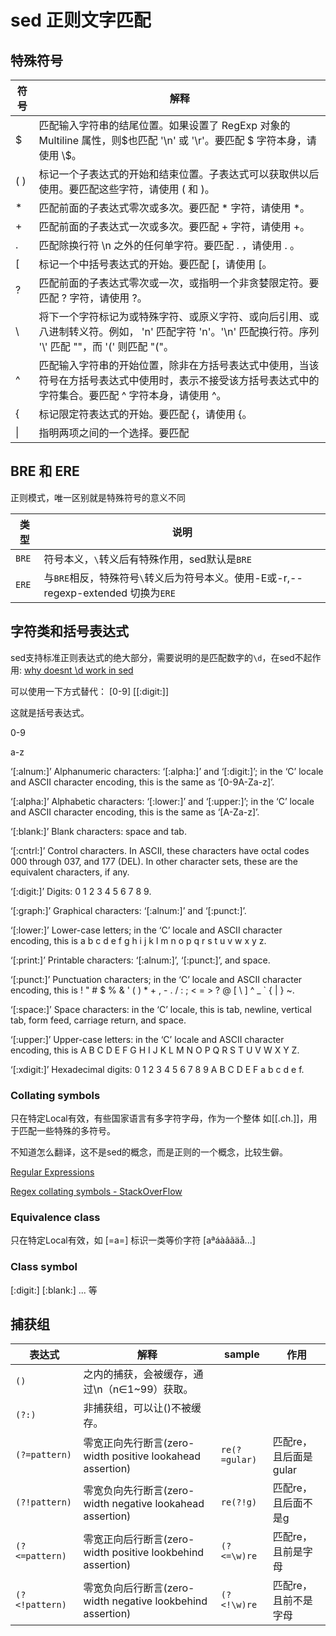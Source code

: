 # sed 正则文字匹配

## 特殊符号

| 符号 | 解释                                                                                                                                                     |
| ---- | -------------------------------------------------------------------------------------------------------------------------------------------------------- |
| $    | 匹配输入字符串的结尾位置。如果设置了 RegExp 对象的 Multiline 属性，则\$也匹配 '\n' 或 '\r'。要匹配 \$ 字符本身，请使用 \\$。                             |
| ( )  | 标记一个子表达式的开始和结束位置。子表达式可以获取供以后使用。要匹配这些字符，请使用 \( 和 \)。                                                          |
| *    | 匹配前面的子表达式零次或多次。要匹配 * 字符，请使用 \*。                                                                                                 |
| +    | 匹配前面的子表达式一次或多次。要匹配 + 字符，请使用 \+。                                                                                                 |
| .    | 匹配除换行符 \n 之外的任何单字符。要匹配 . ，请使用 \. 。                                                                                                |
| [    | 标记一个中括号表达式的开始。要匹配 [，请使用 \[。                                                                                                        |
| ?    | 匹配前面的子表达式零次或一次，或指明一个非贪婪限定符。要匹配 ? 字符，请使用 \?。                                                                         |
| \    | 将下一个字符标记为或特殊字符、或原义字符、或向后引用、或八进制转义符。例如， 'n' 匹配字符 'n'。'\n' 匹配换行符。序列 '\\' 匹配 "\"，而 '\(' 则匹配 "("。 |
| ^    | 匹配输入字符串的开始位置，除非在方括号表达式中使用，当该符号在方括号表达式中使用时，表示不接受该方括号表达式中的字符集合。要匹配 ^ 字符本身，请使用 \^。 |
| {    | 标记限定符表达式的开始。要匹配 {，请使用 \{。                                                                                                            |
| \|   | 指明两项之间的一个选择。要匹配                                                                                                                           | ，请使用 \|。 |

## BRE 和 ERE

正则模式，唯一区别就是特殊符号的意义不同

| 类型 | 说明                                        |
| ---- | ------------------------------------------- |
| `BRE`  | 符号本义，`\`转义后有特殊作用，sed默认是`BRE` |
| `ERE`  | 与`BRE`相反，特殊符号`\`转义后为符号本义。使用-E或-r,--regexp-extended 切换为`ERE`     |

## 字符类和括号表达式

sed支持标准正则表达式的绝大部分，需要说明的是匹配数字的`\d`，在sed不起作用:
[why doesnt \d work in sed](https://stackoverflow.com/questions/14671293/why-doesnt-d-work-in-regular-expressions-in-sed)

可以使用一下方式替代：
[0-9]
\[[:digit:]]

这就是括号表达式。

0-9

a-z

‘[:alnum:]’
Alphanumeric characters: ‘[:alpha:]’ and ‘[:digit:]’; in the ‘C’ locale and ASCII character encoding, this is the same as ‘[0-9A-Za-z]’.

‘[:alpha:]’
Alphabetic characters: ‘[:lower:]’ and ‘[:upper:]’; in the ‘C’ locale and ASCII character encoding, this is the same as ‘[A-Za-z]’.

‘[:blank:]’
Blank characters: space and tab.

‘[:cntrl:]’
Control characters. In ASCII, these characters have octal codes 000 through 037, and 177 (DEL). In other character sets, these are the equivalent characters, if any.

‘[:digit:]’
Digits: 0 1 2 3 4 5 6 7 8 9.

‘[:graph:]’
Graphical characters: ‘[:alnum:]’ and ‘[:punct:]’.

‘[:lower:]’
Lower-case letters; in the ‘C’ locale and ASCII character encoding, this is a b c d e f g h i j k l m n o p q r s t u v w x y z.

‘[:print:]’
Printable characters: ‘[:alnum:]’, ‘[:punct:]’, and space.

‘[:punct:]’
Punctuation characters; in the ‘C’ locale and ASCII character encoding, this is ! " # $ % & ' ( ) * + , - . / : ; < = > ? @ [ \ ] ^ _ ` { | } ~.

‘[:space:]’
Space characters: in the ‘C’ locale, this is tab, newline, vertical tab, form feed, carriage return, and space.

‘[:upper:]’
Upper-case letters: in the ‘C’ locale and ASCII character encoding, this is A B C D E F G H I J K L M N O P Q R S T U V W X Y Z.

‘[:xdigit:]’
Hexadecimal digits: 0 1 2 3 4 5 6 7 8 9 A B C D E F a b c d e f.

### Collating symbols

只在特定Local有效，有些国家语言有多字符字母，作为一个整体
如\[[.ch.]]，用于匹配一些特殊的多符号。

不知道怎么翻译，这不是sed的概念，而是正则的一个概念，比较生僻。

[Regular Expressions](https://pubs.opengroup.org/onlinepubs/9699919799.2008edition/basedefs/V1_chap09.html)

[Regex collating symbols - StackOverFlow](https://stackoverflow.com/questions/35042202/regex-collating-symbols)

### Equivalence class

只在特定Local有效，如
[=a=] 标识一类等价字符 [aªáàâãäå...]

### Class symbol

[:digit:]
[:blank:]
...
等

## 捕获组

|表达式|解释|sample|作用|
|---|---|---|---|
|`()`|之内的捕获，会被缓存，通过\n（n∈1~99）获取。||
|`(?:)`  |非捕获组，可以让()不被缓存。||
|`(?=pattern)`  |零宽正向先行断言(zero-width positive lookahead assertion)|`re(?=gular)`|匹配re，且后面是gular|
|`(?!pattern)`  |零宽负向先行断言(zero-width negative lookahead assertion)|`re(?!g)`|匹配re，且后面不是g|
|`(?<=pattern)`  |零宽正向后行断言(zero-width positive lookbehind assertion)|`(?<=\w)re`|匹配re，且前是字母|
|`(?<!pattern)`  |零宽负向后行断言(zero-width negative lookbehind assertion)|`(?<!\w)re`|匹配re，且前不是字母|
